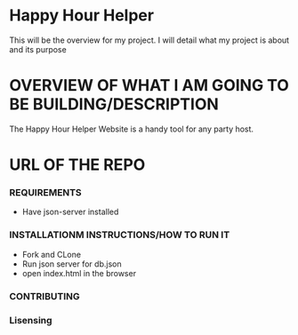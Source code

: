 # Happy Hour Helper
This will be the overview for my project. I will detail what my project is about and its purpose


# OVERVIEW OF WHAT I AM GOING TO BE BUILDING/DESCRIPTION
The Happy Hour Helper Website is a handy tool for any party host. 

# URL OF THE REPO


### REQUIREMENTS 
* Have json-server installed

### INSTALLATIONM INSTRUCTIONS/HOW TO RUN IT
* Fork and CLone
* Run json server for db.json
* open index.html in the browser

### CONTRIBUTING



### Lisensing


